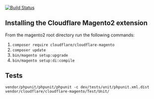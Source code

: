 [![Build Status](https://travis-ci.org/cloudflare/Cloudflare-Magento.svg?branch=master)](https://travis-ci.org/cloudflare/Cloudflare-Magento)
## Installing the Cloudflare Magento2 extension
From the magento2 root directory run the following commands:

1. `composer require cloudflare/cloudflare-magento`
2. `composer update`
3. `bin/magento setup:upgrade`
4. `bin/magento setup:di:compile`

## Tests

`vendor/phpunit/phpunit/phpunit -c dev/tests/unit/phpunit.xml.dist vendor/cloudflare/cloudflare-magento/Test/Unit/`

